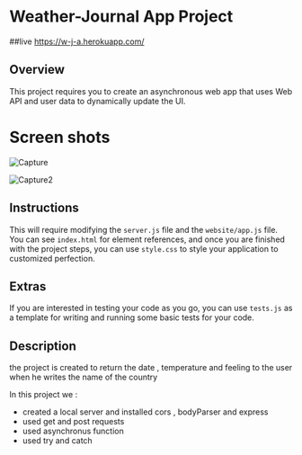 # Weather-Journal App Project

##live
https://w-j-a.herokuapp.com/

## Overview
This project requires you to create an asynchronous web app that uses Web API and user data to dynamically update the UI. 

# Screen shots
![Capture](https://user-images.githubusercontent.com/87475694/194706402-2e0407ce-b1e1-4d72-864b-30910008bf8f.JPG)

![Capture2](https://user-images.githubusercontent.com/87475694/194706399-ef5a44e3-0dec-48bc-8634-1e2194355353.JPG)

## Instructions
This will require modifying the `server.js` file and the `website/app.js` file. You can see `index.html` for element references, and once you are finished with the project steps, you can use `style.css` to style your application to customized perfection.

## Extras
If you are interested in testing your code as you go, you can use `tests.js` as a template for writing and running some basic tests for your code.

## Description

the project is created to return the date , temperature and feeling to the user when he writes the name of the country

In this project we :
- created a local server and installed cors , bodyParser and express
- used get and post requests
- used asynchronus function
- used try and catch



